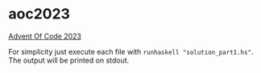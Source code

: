 # aoc2023

[Advent Of Code 2023](https://adventofcode.com/2023/)

For simplicity just execute each file with `runhaskell "solution_part1.hs"`.
The output will be printed on stdout.
